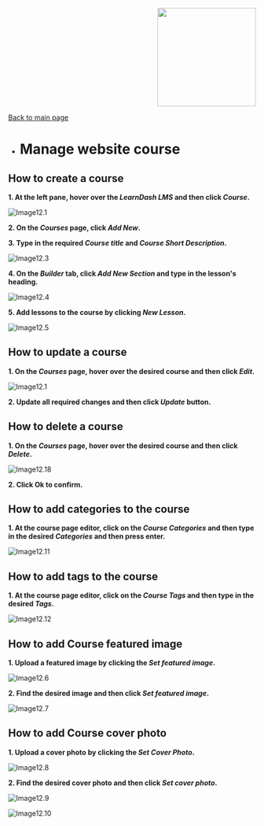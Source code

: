 <p align="right">
	<img src="https://github.com/samremonte/b1m/blob/main/img/horizontal-logo-sm.png?raw=true" width="200">
</p>

[Back to main page](https://github.com/samremonte/b1m/blob/main/documentation.md)

- # Manage website course

<h2>How to create a course</h2>

**1. At the left pane, hover over the _LearnDash LMS_ and then click _Course_.**

![Image12.1](/img/12.1.PNG)

**2. On the _Courses_ page, click _Add New_.**

**3. Type in the required _Course title_ and _Course Short Description_.**

![Image12.3](/img/12.3.PNG)

**4. On the _Builder_ tab, click _Add New Section_ and type in the lesson's heading.**

![Image12.4](/img/12.4.PNG)

**5. Add lessons to the course by clicking _New Lesson_.**

![Image12.5](/img/12.5.PNG)

<h2>How to update a course</h2>

**1. On the _Courses_ page, hover over the desired course and then click _Edit_.**

![Image12.1](/img/12.17.PNG)

**2. Update all required changes and then click _Update_ button.**

<h2>How to delete a course</h2>

**1. On the _Courses_ page, hover over the desired course and then click _Delete_.**

![Image12.18](/img/12.18.png)

**2. Click Ok to confirm.**

<h2>How to add categories to the course</h2>

**1. At the course page editor, click on the _Course Categories_ and then type in the desired _Categories_ and then press enter.**

![Image12.11](/img/12.11.PNG)

<h2>How to add tags to the course</h2>

**1. At the course page editor, click on the _Course Tags_ and then type in the desired _Tags_.**

![Image12.12](/img/12.12.PNG)

<h2>How to add Course featured image</h2>

**1. Upload a featured image by clicking the _Set featured image_.**

![Image12.6](/img/12.6.PNG)

**2. Find the desired image and then click _Set featured image_.**

![Image12.7](/img/12.7.PNG)

<h2>How to add Course cover photo</h2>

**1. Upload a cover photo by clicking the _Set Cover Photo_.**

![Image12.8](/img/12.8.PNG)

**2. Find the desired cover photo and then click _Set cover photo_.**

![Image12.9](/img/12.9.PNG)

![Image12.10](/img/12.10.PNG)
